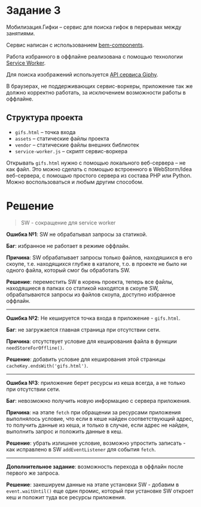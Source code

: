 # Задание 3

Мобилизация.Гифки – сервис для поиска гифок в перерывах между занятиями.

Сервис написан с использованием [bem-components](https://ru.bem.info/platform/libs/bem-components/5.0.0/).

Работа избранного в оффлайне реализована с помощью технологии [Service Worker](https://developer.mozilla.org/ru/docs/Web/API/Service_Worker_API/Using_Service_Workers).

Для поиска изображений используется [API сервиса Giphy](https://github.com/Giphy/GiphyAPI).

В браузерах, не поддерживающих сервис-воркеры, приложение так же должно корректно работать, 
за исключением возможности работы в оффлайне.

## Структура проекта

  * `gifs.html` – точка входа
  * `assets` – статические файлы проекта
  * `vendor` –  статические файлы внешних библиотек
  * `service-worker.js` – скрипт сервис-воркера

Открывать `gifs.html` нужно с помощью локального веб-сервера – не как файл. 
Это можно сделать с помощью встроенного в WebStorm/Idea веб-сервера, с помощью простого сервера
из состава PHP или Python. Можно воспользоваться и любым другим способом.


# Решение
> SW - сокращение для service worker

**Ошибка №1**: SW не обрабатывал запросы за статикой.

**Баг**: избранное не работает в режиме оффлайн.
 
**Причина**: SW обрабатывает запросы только файлов, находяшихся в его скоупе, т.е. 
находящихся глубже в каталоге, т.о. в проекте не было ни одного файла, который
смог бы обработать SW.

**Решение**: переместить SW в корень проекта, теперь все файлы, находящиеся
в папках со статикой находятся в скоупе SW, обрабатываются запросы из файлов
скоупа, доступно избранное оффлайн.
***
**Ошибка №2**: Не кешируется точка входа в приложение - `gifs.html`.

**Баг**: не загружается главная страница при отсутствии сети.

**Причина**: отсутствует условие для кеширования файла в функции
`needStoreForOffline()`.

**Решение**: добавить условие для кеширования этой страницы
`cacheKey.endsWith('gifs.html')`.
***
**Ошибка №3**: приложение берет ресурсы из кеша всегда, а не только
при отсутствии сети.

**Баг**: невозможно получить новую информацию с сервера приложения.

**Причина**: на этапе `fetch` при обращении за ресурсами приложения
выполнялось условие, что если в кеше найден соответствующий адрес, то
получить данные из кеша, и только в случае, если адрес не найден,
выполнить запрос и положить данные в кеш.

**Решение**: убрать излишнее условие, возможно упростить записать -
как исправлено в SW `addEventListener` для события `fetch`.
***
**Дополнительное задание**: возможность перехода в оффлайн после
первого же запроса.

**Решение**: закешируем данные на этапе установки SW - добавим в
`event.waitUntil()` еще один промис, который при установке SW откроет
кеш и положит туда все ресурсы приложения.




